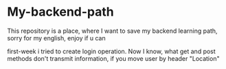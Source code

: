 # My-backend-path

This repository is a place, where I want to save my backend learning path, sorry for my english, enjoy if u can

first-week i tried to create login operation. Now I know, what get and post methods don't transmit information, if you move user by header "Location"

